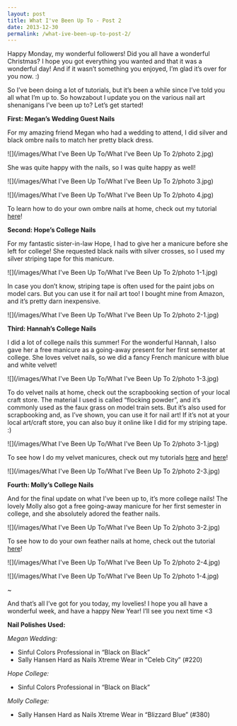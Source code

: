 ```yaml
---
layout: post
title: What I've Been Up To - Post 2
date: 2013-12-30
permalink: /what-ive-been-up-to-post-2/
---
```


Happy Monday, my wonderful followers! Did you all have a wonderful Christmas? I hope you got everything you wanted and that it was a wonderful day! And if it wasn’t something you enjoyed, I’m glad it’s over for you now. :)

So I’ve been doing a lot of tutorials, but it’s been a while since I’ve told you all what I’m up to. So howzabout I update you on the various nail art shenanigans I’ve been up to? Let’s get started!

**First: Megan’s Wedding Guest Nails**

For my amazing friend Megan who had a wedding to attend, I did silver and black ombre nails to match her pretty black dress.

![](/images/What I've Been Up To/What I've Been Up To 2/photo 2.jpg)

She was quite happy with the nails, so I was quite happy as well!

![](/images/What I've Been Up To/What I've Been Up To 2/photo 3.jpg)

![](/images/What I've Been Up To/What I've Been Up To 2/photo 4.jpg)

To learn how to do your own ombre nails at home, check out my tutorial [here](http://nailsfornickels.com/tutorial-ombre-fall-colors/)!

**Second: Hope’s College Nails**

For my fantastic sister-in-law Hope, I had to give her a manicure before she left for college! She requested black nails with silver crosses, so I used my silver striping tape for this manicure.

![](/images/What I've Been Up To/What I've Been Up To 2/photo 1-1.jpg)

In case you don’t know, striping tape is often used for the paint jobs on model cars. But you can use it for nail art too! I bought mine from Amazon, and it’s pretty darn inexpensive.

![](/images/What I've Been Up To/What I've Been Up To 2/photo 2-1.jpg)

**Third: Hannah’s College Nails**

I did a lot of college nails this summer! For the wonderful  Hannah, I also gave her a free manicure as a going-away present for her first semester at college. She loves velvet nails, so we did a fancy French manicure with blue and white velvet!

![](/images/What I've Been Up To/What I've Been Up To 2/photo 1-3.jpg)

To do velvet nails at home, check out the scrapbooking section of your local craft store. The material I used is called “flocking powder”, and it’s commonly used as the faux grass on model train sets. But it’s also used for scrapbooking and, as I’ve shown, you can use it for nail art! If it’s not at your local art/craft store, you can also buy it online like I did for my striping tape. :)

![](/images/What I've Been Up To/What I've Been Up To 2/photo 3-1.jpg)

To see how I do my velvet manicures, check out my tutorials [here](http://nailsfornickels.com/tutorial-velvet-nails/) and [here](http://nailsfornickels.com/tutorial-fuzzy-tips/)!

![](/images/What I've Been Up To/What I've Been Up To 2/photo 2-3.jpg)

**Fourth: Molly’s College Nails**

And for the final update on what I’ve been up to, it’s more college nails! The lovely Molly also got a free going-away manicure for her first semester in college, and she absolutely adored the feather nails.

![](/images/What I've Been Up To/What I've Been Up To 2/photo 3-2.jpg)

To see how to do your own feather nails at home, check out the tutorial [here](http://nailsfornickels.com/tutorial-feather-nails/)!

![](/images/What I've Been Up To/What I've Been Up To 2/photo 2-4.jpg)

![](/images/What I've Been Up To/What I've Been Up To 2/photo 1-4.jpg)

~

And that’s all I’ve got for you today, my lovelies! I hope you all have a wonderful week, and have a happy New Year! I’ll see you next time <3

**Nail Polishes Used:**

*Megan Wedding:*

- Sinful Colors Professional in “Black on Black”
- Sally Hansen Hard as Nails Xtreme Wear in “Celeb City” (#220)

*Hope College:*

- Sinful Colors Professional in “Black on Black”

*Molly College:*

- Sally Hansen Hard as Nails Xtreme Wear in “Blizzard Blue” (#380)